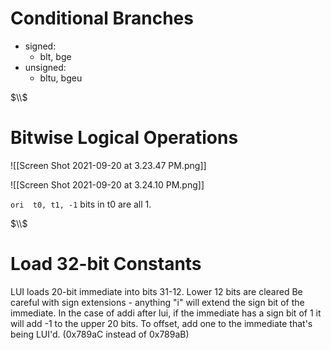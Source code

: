 # Conditional Branches
- signed:
	- blt, bge
- unsigned:
	- bltu, bgeu

$\\$

# Bitwise Logical Operations
![[Screen Shot 2021-09-20 at 3.23.47 PM.png]]

![[Screen Shot 2021-09-20 at 3.24.10 PM.png]]

```ori	t0, t1, -1```
bits in t0 are all 1.

$\\$

# Load 32-bit Constants
LUI loads 20-bit immediate into bits 31-12. Lower 12 bits are cleared
Be careful with sign extensions - anything "i" will extend the sign bit of the immediate.
In the case of addi after lui, if the immediate has a sign bit of 1 it will add -1 to the upper 20 bits. To offset, add one to the immediate that's being LUI'd.
(0x789aC instead of 0x789aB)

